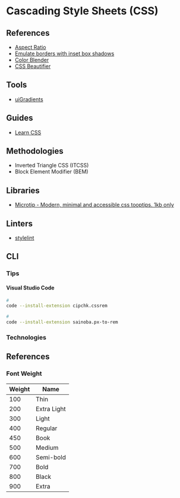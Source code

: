 # Cascading Style Sheets (CSS)

<!--
https://develoger.com/how-to-obfuscate-css-class-names-with-react-and-webpack-20e2b5c49cda
https://linkedin.com/learning/advanced-css-media-queries/media-queries-aren-t-just-screen-size-queries
-->

## References

- [Aspect Ratio](https://w3schools.com/howto/howto_css_aspect_ratio.asp)
- [Emulate borders with inset box shadows](https://makandracards.com/makandra/12019-css-emulate-borders-with-inset-box-shadows)
- [Color Blender](https://meyerweb.com/eric/tools/color-blend/#:::hex)
- [CSS Beautifier](https://freeformatter.com/css-beautifier.html)

## Tools

- [uiGradients](https://uigradients.com)

<!-- https://bennettfeely.com/clippy/ -->

## Guides

- [Learn CSS](https://web.dev/learn/css/)

## Methodologies

- Inverted Triangle CSS (ITCSS)
- Block Element Modifier (BEM)

## Libraries

- [Microtip - Modern, minimal and accessible css tooptips. 1kb only](https://microtip.now.sh/)

## Linters

- [stylelint](/stylelint.md)

## CLI

### Tips

#### Visual Studio Code

```sh
#
code --install-extension cipchk.cssrem

#
code --install-extension sainoba.px-to-rem
```

### Technologies

<!-- #### CSS Flexible Box Layout

TODO -->

<!-- #### CSS Grid

TODO -->

<!--
https://www.treinaweb.com.br/blog/flexbox-ou-css-grid/
https://imasters.com.br/css/adeus-flexbox-bem-vindo-css-grid-layout

-->

## References

### Font Weight

| Weight | Name        |
| ------ | ----------- |
| 100    | Thin        |
| 200    | Extra Light |
| 300    | Light       |
| 400    | Regular     |
| 450    | Book        |
| 500    | Medium      |
| 600    | Semi-bold   |
| 700    | Bold        |
| 800    | Black       |
| 900    | Extra       |
